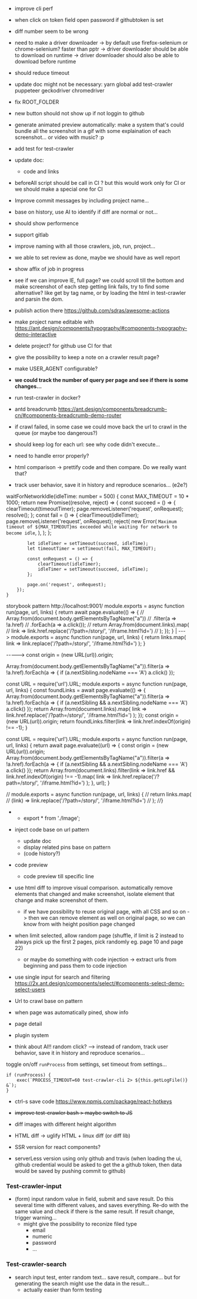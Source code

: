 - improve cli perf

- when click on token field open password if githubtoken is set

- diff number seem to be wrong

- need to make a driver downloader
  -> by default use firefox-selenium or chrome-selenium? faster than pptr
  -> driver downloader should be able to download on runtime
  -> driver downloader should also be able to download before runtime

- should reduce timeout

- update doc might not be necessary: yarn global add test-crawler puppeteer geckodriver chromedriver

- fix ROOT_FOLDER

- new button should not show up if not loggin to github

- generate animated preview automatically:
  make a system that's could bundle all the screenshot in a gif
  with some explaination of each screenshot... or video with music? :p

- add test for test-crawler

- update doc:
    + code and links

- beforeAll script should be call in CI ?
  but this would work only for CI
  or we should make a special one for CI

- Improve commit messages by including project name...

- base on history, use AI to identify if diff are normal or not...

- should show performence

- support gitlab

- improve naming with all those crawlers, job, run, project...

- we able to set review as done, maybe we should have as well report

- show affix of job in progress

- see if we can improve IE, full page? we could scroll till the bottom and make screenshot of each step
    getting link fails, try to find some alternative? like get by tag name, or by loading the html
    in test-crawler and parsin the dom.

- publish action there https://github.com/sdras/awesome-actions

- make project name editable with https://ant.design/components/typography/#components-typography-demo-interactive
- delete project? for github use CI for that
- give the possibility to keep a note on a crawler result page?
- make USER_AGENT configurable?

- **we could track the number of query per page and see if there is some changes...**


- run test-crawler in docker?


- antd breadcrumb https://ant.design/components/breadcrumb-cn/#components-breadcrumb-demo-router


- if crawl failed, in some case we could move back the url to crawl in the queue (or maybe too dangerous?)
- should keep log for each url: see why code didn't execute...
- need to handle error properly?




- html comparison -> prettify code and then compare. Do we really want that?


- track user behavior, save it in history and reproduce scenarios... (e2e?)



waitForNetworkIdle(idleTime: number = 500) {
        const MAX_TIMEOUT = 10 * 1000;
        return new Promise((resolve, reject) => {
            const succeed = () => {
                clearTimeout(timeoutTimer);
                page.removeListener('request', onRequest);
                resolve();
            };
            const fail = () => {
                clearTimeout(idleTimer);
                page.removeListener('request', onRequest);
                reject(
                    new Error(
                        `Maximum timeout of ${MAX_TIMEOUT}ms exceeded while waiting for network to become idle`,
                    ),
                );
            };

            let idleTimer = setTimeout(succeed, idleTime);
            let timeoutTimer = setTimeout(fail, MAX_TIMEOUT);

            const onRequest = () => {
                clearTimeout(idleTimer);
                idleTimer = setTimeout(succeed, idleTime);
            };

            page.on('request', onRequest);
        });
    }




storybook
pattern http://localhost:9001/
module.exports = async function run(page, url, links) {
    return await page.evaluate(() => {
        // Array.from(document.body.getElementsByTagName("a"))
        //      .filter(a => !a.href)
        //      .forEach(a => a.click());
        // return Array.from(document.links).map(
        //     link => link.href.replace('/?path=/story/', '/iframe.html?id=')
        // );
    });
}
|
--->
        module.exports = async function run(page, url, links) {
            return links.map(
                link => link.replace('/?path=/story/', '/iframe.html?id=')
            );
        }

----->
const origin = (new URL(url)).origin;

Array.from(document.body.getElementsByTagName("a")).filter(a => !a.href).forEach(a => {
  if (a.nextSibling.nodeName === 'A') a.click()
});


const URL = require('url').URL;
module.exports = async function run(page, url, links) {
    const foundLinks = await page.evaluate(() => {
        Array.from(document.body.getElementsByTagName("a")).filter(a => !a.href).forEach(a => {
            if (a.nextSibling && a.nextSibling.nodeName === 'A') a.click()
        });
        return Array.from(document.links).map(
            link => link.href.replace('/?path=/story/', '/iframe.html?id=')
        );
    });
    const origin = (new URL(url)).origin;
    return foundLinks.filter(link => link.href.indexOf(origin) !== -1);
}


const URL = require('url').URL;
module.exports = async function run(page, url, links) {
    return await page.evaluate((url) => {
        const origin = (new URL(url)).origin;
        Array.from(document.body.getElementsByTagName("a")).filter(a => !a.href).forEach(a => {
            if (a.nextSibling && a.nextSibling.nodeName === 'A') a.click()
        });
        return Array.from(document.links).filter(link => link.href && link.href.indexOf(origin) !== -1).map(
            link => link.href.replace('/?path=/story/', '/iframe.html?id=')
        );
    }, url);
}



// module.exports = async function run(page, url, links) {
//     return links.map(
//        (link) => link.replace('/?path=/story/', '/iframe.html?id=')
//    );
//}




- - export * from './Image';

- inject code base on url pattern
    - update doc
    - display related pins base on pattern
    - (code history?)

- code preview
    - code preview till specific line

- use html diff to improve visual comparison. automatically remove elements that changed and make screenshot, isolate element that change and make screenshot of them.
    - if we have possibility to reuse original page, with all CSS and so on -> then we can remove element as well on original page, so we can know from with height position page changed

- when limit selected, allow random page (shuffle, if limit is 2 instead to always pick up the first 2 pages, pick randomly eg. page 10 and page 22)
    - or maybe do something with code injection
    -> extract urls from beginning and pass them to code injection

- use single input for search and filtering
        https://2x.ant.design/components/select/#components-select-demo-select-users

- Url to crawl base on pattern

- when page was automatically pined, show info

- page detail

- plugin system

- think about AI!! random click?
    --> instead of random, track user behavior, save it in history and reproduce scenarios...


toggle on/off `runProcess` from settings, set timeout from settings...
```tsx
if (runProcess) {
    exec(`PROCESS_TIMEOUT=60 test-crawler-cli 2> ${this.getLogFile()} &`);
}
```

- ctrl-s save code https://www.npmjs.com/package/react-hotkeys

- ~~improve test-crawler bash > maybe switch to JS~~




- diff images with different height algorithm

- HTML diff -> uglify HTML + linux diff (or diff lib)

- SSR version for react components?

- serverLess version using only github and travis (when loading the ui, github credential would be asked to get the a github token, then data would be saved by pushing commit to github)

### Test-crawler-input

- (form) input random value in field, submit and save result. Do this several time with different values, and saves everything. Re-do with the same value and check if there is the same result. If result change, trigger warning...
    - might give the possibility to reconize filed type
        - email
        - numeric
        - password
        - ...

### Test-crawler-search

- search input test, enter random text... save result, compare... but for generating the search might use the data in the result...
    - actually easier than form testing